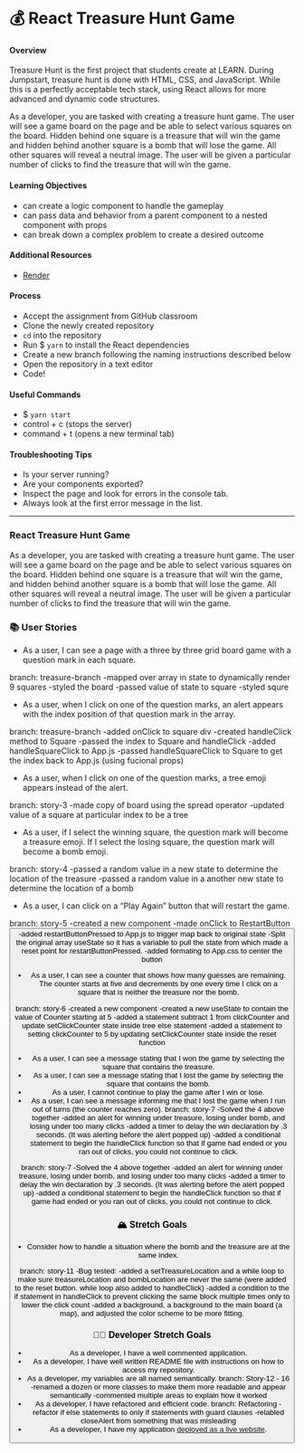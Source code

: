 # 💰 React Treasure Hunt Game

#### Overview

Treasure Hunt is the first project that students create at LEARN. During Jumpstart, treasure hunt is done with HTML, CSS, and JavaScript. While this is a perfectly acceptable tech stack, using React allows for more advanced and dynamic code structures.

As a developer, you are tasked with creating a treasure hunt game. The user will see a game board on the page and be able to select various squares on the board. Hidden behind one square is a treasure that will win the game and hidden behind another square is a bomb that will lose the game. All other squares will reveal a neutral image. The user will be given a particular number of clicks to find the treasure that will win the game.

#### Learning Objectives

- can create a logic component to handle the gameplay
- can pass data and behavior from a parent component to a nested component with props
- can break down a complex problem to create a desired outcome

#### Additional Resources

- [Render](https://render.com/docs/deploy-create-react-app)

#### Process

- Accept the assignment from GitHub classroom
- Clone the newly created repository
- `cd` into the repository
- Run $ `yarn` to install the React dependencies
- Create a new branch following the naming instructions described below
- Open the repository in a text editor
- Code!

#### Useful Commands

- $ `yarn start`
- control + c (stops the server)
- command + t (opens a new terminal tab)

#### Troubleshooting Tips

- Is your server running?
- Are your components exported?
- Inspect the page and look for errors in the console tab.
- Always look at the first error message in the list.

---

### React Treasure Hunt Game

As a developer, you are tasked with creating a treasure hunt game. The user will see a game board on the page and be able to select various squares on the board. Hidden behind one square is a treasure that will win the game, and hidden behind another square is a bomb that will lose the game. All other squares will reveal a neutral image. The user will be given a particular number of clicks to find the treasure that will win the game.

### 📚 User Stories

- As a user, I can see a page with a three by three grid board game with a question mark in each square.

branch: treasure-branch
-mapped over array in state to dynamically render 9 squares
-styled the board
-passed value of state to square
-styled squre

- As a user, when I click on one of the question marks, an alert appears with the index position of that question mark in the array.

branch: treasure-branch
-added onClick to square div
-created handleClick method to Square
-passed the index to Square and handleClick
-added handleSquareClick to App.js
-passed handleSquareClick to Square to get the index back to App.js (using fucional props)

- As a user, when I click on one of the question marks, a tree emoji appears instead of the alert.

branch: story-3
-made copy of board using the spread operator
-updated value of a square at particular index to be a tree

- As a user, if I select the winning square, the question mark will become a treasure emoji. If I select the losing square, the question mark will become a bomb emoji.

branch: story-4
-passed a random value in a new state to determine the location of the treasure
-passed a random value in a another new state to determine the location of a bomb

- As a user, I can click on a “Play Again” button that will restart the game.

branch: story-5
-created a new component <RestartButton />
-made onClick to RestartButton<button>
-added restartButtonPressed to App.js to trigger map back to original state
-Split the original array useState so it has a variable to pull the state from which made a reset point for restartButtonPressed.
-added formating to App.css to center the button

- As a user, I can see a counter that shows how many guesses are remaining. The counter starts at five and decrements by one every time I click on a square that is neither the treasure nor the bomb.

branch: story-6
-created a new component <Counter />
-created a new useState to contain the value of Counter starting at 5
-added a statement subtract 1 from clickCounter and update setClickCounter state inside tree else statement
-added a statement to setting clickCounter to 5 by updating setClickCounter state inside the reset function

- As a user, I can see a message stating that I won the game by selecting the square that contains the treasure.
- As a user, I can see a message stating that I lost the game by selecting the square that contains the bomb.
- As a user, I cannot continue to play the game after I win or lose.
- As a user, I can see a message informing me that I lost the game when I run out of turns (the counter reaches zero).
branch: story-7
-Solved the 4 above together
-added an alert for winning under treasure, losing under bomb, and losing under too many clicks
-added a timer to delay the win declaration by .3 seconds. (It was alerting before the alert popped up)
-added a conditional statement to begin the handleClick function so that if game had ended or you ran out of clicks, you could not continue to click.

branch: story-7 
-Solved the 4 above together 
-added an alert for winning under treasure, losing under bomb, and losing under too many clicks 
-added a timer to delay the win declaration by .3 seconds. (It was alerting before the alert popped up) 
-added a conditional statement to begin the handleClick function so that if game had ended or you ran out of clicks, you could not continue to click.

### 🏔 Stretch Goals

- Consider how to handle a situation where the bomb and the treasure are at the same index.

branch: story-11
-Bug tested: 
-added a setTreasureLocation and a while loop to make sure treasureLocation and bombLocation are never the same (were added to the reset button. while loop also added to handleClick)
-added a condition to the if statement in handleClick to prevent clicking the same block multiple times only to lower the click count
-added a background, a background to the main board (a map), and adjusted the color scheme to be more fitting.

### 👩‍💻 Developer Stretch Goals

- As a developer, I have a well commented application.
- As a developer, I have well written README file with instructions on how to access my repository.
- As a developer, my variables are all named semantically.
branch: Story-12 - 16
-renamed a dozen or more classes to make them more readable and appear semantically
-commented multiple areas to explain how it worked
- As a developer, I have refactored and efficient code.
branch: Refactoring
-refactor if else statements to only if statements with guard clauses
-relabled closeAlert from something that was misleading
- As a developer, I have my application [deployed as a live website](https://render.com/docs/deploy-create-react-app).


